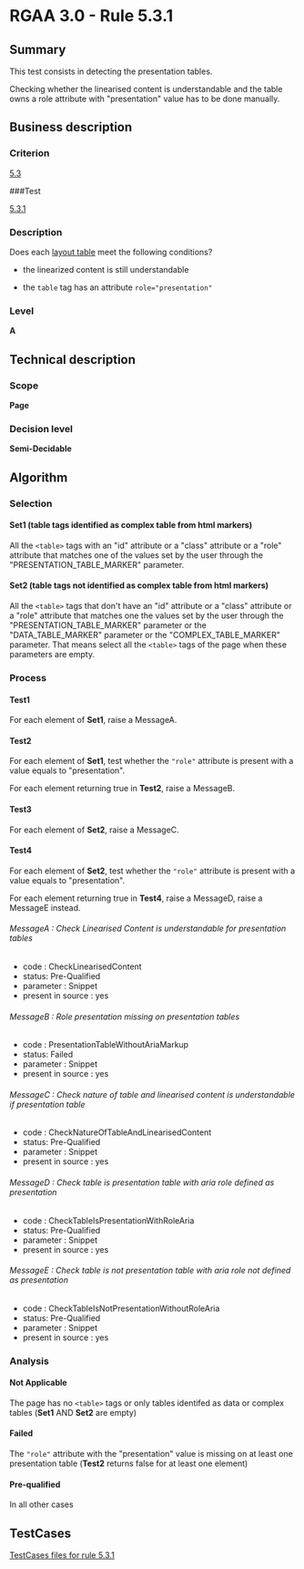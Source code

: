 # RGAA 3.0 -  Rule 5.3.1

## Summary

This test consists in detecting the presentation tables. 

Checking whether the linearised content is understandable and the table owns a role attribute with "presentation" value has to be done manually.

## Business description

### Criterion

[5.3](http://asqatasun.github.io/RGAA--3.0--EN/RGAA3.0_Criteria_English_version_v1.html#crit-5-3)

###Test

[5.3.1](http://asqatasun.github.io/RGAA--3.0--EN/RGAA3.0_Criteria_English_version_v1.html#test-5-3-1)

### Description
Does each <a href="http://asqatasun.github.io/RGAA--3.0--EN/RGAA3.0_Glossary_English_version_v1.html#mTabMiseForme">layout
  table</a> meet the following conditions?
    <ul><li>the
   linearized content is still understandable</li>
  <li>the <code>table</code>
   tag has an attribute <code>role="presentation"</code></li>
    </ul> 


### Level

**A**

## Technical description

### Scope

**Page**

### Decision level

**Semi-Decidable**

## Algorithm

### Selection

#### Set1 (table tags identified as complex table from html markers)

All the `<table>` tags with an "id" attribute or a "class" attribute or a
"role" attribute that matches one of the values set by the user through
the "PRESENTATION_TABLE_MARKER" parameter.

#### Set2 (table tags not identified as complex table from html markers)

All the `<table>` tags that don't have an "id" attribute or a "class" attribute or a "role" attribute that matches one the values set by the user through the "PRESENTATION_TABLE_MARKER" parameter or the "DATA_TABLE_MARKER" parameter or the "COMPLEX_TABLE_MARKER" parameter. 
That means select all the `<table>` tags of the page when these parameters are empty.

### Process

#### Test1 

For each element of **Set1**, raise a MessageA.

#### Test2 

For each element of **Set1**, test whether the `"role"` attribute is present with a value equals to "presentation".

For each element returning true in **Test2**, raise a MessageB.

#### Test3

For each element of **Set2**, raise a MessageC.

#### Test4

For each element of **Set2**, test whether the `"role"` attribute is present with a value equals to "presentation".

For each element returning true in **Test4**, raise a MessageD, raise a MessageE instead.

###### MessageA : Check Linearised Content is understandable for presentation tables

-   code : CheckLinearisedContent
-   status: Pre-Qualified
-   parameter : Snippet
-   present in source : yes

###### MessageB : Role presentation missing on presentation tables

-   code : PresentationTableWithoutAriaMarkup
-   status: Failed
-   parameter : Snippet
-   present in source : yes

###### MessageC : Check nature of table and linearised content is understandable if presentation table

-   code : CheckNatureOfTableAndLinearisedContent
-   status: Pre-Qualified
-   parameter : Snippet
-   present in source : yes

###### MessageD : Check table is presentation table with aria role defined as presentation

-   code : CheckTableIsPresentationWithRoleAria
-   status: Pre-Qualified
-   parameter : Snippet
-   present in source : yes

###### MessageE : Check table is not presentation table with aria role not defined as presentation

-   code : CheckTableIsNotPresentationWithoutRoleAria
-   status: Pre-Qualified
-   parameter : Snippet
-   present in source : yes

### Analysis

#### Not Applicable

The page has no `<table>` tags or only tables identifed as data or complex tables (**Set1** AND **Set2** are empty)

#### Failed

The `"role"` attribute with the "presentation" value is missing on at least one presentation table (**Test2** returns false for at least one element)

#### Pre-qualified

In all other cases






##  TestCases 

[TestCases files for rule 5.3.1](https://gitlab.com/asqatasun/Asqatasun/-/tree/master/rules/rules-rgaa3.0/src/test/resources/testcases/rgaa30/Rgaa30Rule050301/) 


